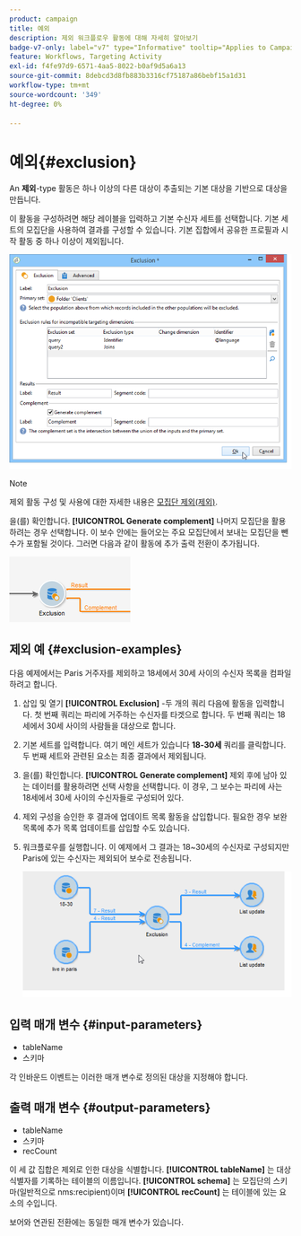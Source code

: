 ```yaml
---
product: campaign
title: 예외
description: 제외 워크플로우 활동에 대해 자세히 알아보기
badge-v7-only: label="v7" type="Informative" tooltip="Applies to Campaign Classic v7 only"
feature: Workflows, Targeting Activity
exl-id: f4fe97d9-6571-4aa5-8022-b0af9d5a6a13
source-git-commit: 8debcd3d8fb883b3316cf75187a86bebf15a1d31
workflow-type: tm+mt
source-wordcount: '349'
ht-degree: 0%

---
```


# 예외{#exclusion}



An **제외**-type 활동은 하나 이상의 다른 대상이 추출되는 기본 대상을 기반으로 대상을 만듭니다.

이 활동을 구성하려면 해당 레이블을 입력하고 기본 수신자 세트를 선택합니다. 기본 세트의 모집단을 사용하여 결과를 구성할 수 있습니다. 기본 집합에서 공유한 프로필과 시작 활동 중 하나 이상이 제외됩니다.

![](assets/s_user_segmentation_exclu.png)

>[!NOTE]
>
>제외 활동 구성 및 사용에 대한 자세한 내용은 [모집단 제외(제외)](targeting-data.md#excluding-a-population--exclusion-).

을(를) 확인합니다. **[!UICONTROL Generate complement]** 나머지 모집단을 활용하려는 경우 선택합니다. 이 보수 안에는 들어오는 주요 모집단에서 보내는 모집단을 뺀 수가 포함될 것이다. 그러면 다음과 같이 활동에 추가 출력 전환이 추가됩니다.

![](assets/s_user_segmentation_exclu_compl.png)

## 제외 예 {#exclusion-examples}

다음 예제에서는 Paris 거주자를 제외하고 18세에서 30세 사이의 수신자 목록을 컴파일하려고 합니다.

1. 삽입 및 열기 **[!UICONTROL Exclusion]** -두 개의 쿼리 다음에 활동을 입력합니다. 첫 번째 쿼리는 파리에 거주하는 수신자를 타겟으로 합니다. 두 번째 쿼리는 18세에서 30세 사이의 사람들을 대상으로 합니다.
1. 기본 세트를 입력합니다. 여기 메인 세트가 있습니다 **18-30세** 쿼리를 클릭합니다. 두 번째 세트와 관련된 요소는 최종 결과에서 제외됩니다.
1. 을(를) 확인합니다. **[!UICONTROL Generate complement]** 제외 후에 남아 있는 데이터를 활용하려면 선택 사항을 선택합니다. 이 경우, 그 보수는 파리에 사는 18세에서 30세 사이의 수신자들로 구성되어 있다.
1. 제외 구성을 승인한 후 결과에 업데이트 목록 활동을 삽입합니다. 필요한 경우 보완 목록에 추가 목록 업데이트를 삽입할 수도 있습니다.
1. 워크플로우를 실행합니다. 이 예제에서 그 결과는 18~30세의 수신자로 구성되지만 Paris에 있는 수신자는 제외되어 보수로 전송됩니다.

   ![](assets/exclusion_example.png)

## 입력 매개 변수 {#input-parameters}

* tableName
* 스키마

각 인바운드 이벤트는 이러한 매개 변수로 정의된 대상을 지정해야 합니다.

## 출력 매개 변수 {#output-parameters}

* tableName
* 스키마
* recCount

이 세 값 집합은 제외로 인한 대상을 식별합니다. **[!UICONTROL tableName]** 는 대상 식별자를 기록하는 테이블의 이름입니다. **[!UICONTROL schema]** 는 모집단의 스키마(일반적으로 nms:recipient)이며 **[!UICONTROL recCount]** 는 테이블에 있는 요소의 수입니다.

보어와 연관된 전환에는 동일한 매개 변수가 있습니다.
